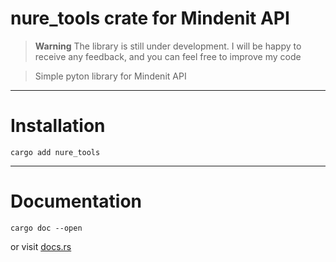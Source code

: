 # nure_tools crate for Mindenit API
> **Warning**
> The library is still under development. I will be happy to receive any feedback, and you can feel free to improve my code

> Simple pyton library for Mindenit API
****************************************************************
# Installation
```shell
cargo add nure_tools
```
****************************************************************

# Documentation
```shell
cargo doc --open
```
or visit [docs.rs](https://docs.rs/releases)
